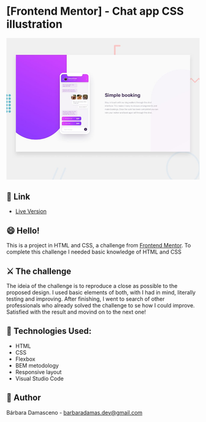 # [Frontend Mentor] - Chat app CSS illustration

![Design preview for the Chat app CSS illustration coding challenge](./design/desktop-preview.jpg)

## 🔗 Link

- [Live Version](https://barbaradamasdev.github.io/Chat-app-CSS-illustration)

## 😄 Hello!

This is a project in HTML and CSS, a challenge from [Frontend Mentor](https://www.frontendmentor.io).
To complete this challenge I needed basic knowledge of HTML and CSS

## ⚔️ The challenge

The ideia of the challenge is to reproduce a close as possible to the proposed design. I used basic elements of both, with I had in mind, literally testing and improving. After finishing, I went to search of other professionals who already solved the challenge to se how I could improve. Satisfied with the result and movind on to the next one!

## 💾 Technologies Used:

- HTML
- CSS
- Flexbox
- BEM metodology
- Responsive layout
- Visual Studio Code

## 🐼 Author

Bárbara Damasceno - barbaradamas.dev@gmail.com
